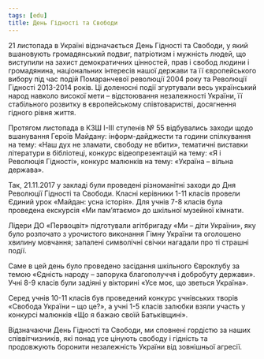 ```yaml
---
tags: [edu]
title: День Гідності та Свободи
---
```


21 листопада в Україні відзначається День Гідності та Свободи, у який вшановують громадянський подвиг, патріотизм і мужність людей, що виступили на захист демократичних цінностей, прав і свобод людини і громадянина, національних інтересів нашої держави та її європейського вибору під час подій Помаранчевої революції 2004 року та Революції Гідності 2013-2014 років. Ці доленосні події згуртували весь український народ навколо високої мети – відстоювання незалежності України, її стабільного розвитку в європейському співтоваристві, досягнення гідного рівня життя.

Протягом листопада в КЗШ І-ІІІ ступенів № 55 відбувались заходи щодо вшанування Героїв Майдану: інформ-дайджести та години спілкування на тему: «Наш дух не зламати, свободу не вбити», тематичні виставки літератури в бібліотеці, конкурс відеопрезентацій на тему: «Я і Революція Гідності», конкурс малюнків на тему: «Україна – вільна держава».

Так, 21.11.2017 у закладі були проведені різноманітні заходи до Дня Революції Гідності та Свободи. Класні керівники 1-11 класів провели Єдиний урок «Майдан: усна історія». Для учнів 7-8 класів була проведена екскурсія «Ми пам’ятаємо» до шкільної музейної кімнати.

Лідери ДО «Первоцвіт» підготували агітбригаду «Ми – діти України», яку було розпочато з урочистого виконання Гімну України та оголошено хвилину мовчання; запалені символічні свічки нагадали про ті страшні події.

Саме в цей день було проведено засідання шкільного Євроклубу за темою «Єдність народу – запорука благополуччя і добробуту держави». Учні 8-9 класів були задіяні у вікторині «Усе моє, що зветься Україна».

Серед учнів 10-11 класів був проведений конкурс учнівських творів «Свобода України – що це?», а учні 1-5 класів залюбки взяли участь у конкурсі малюнків «Що я бажаю своїй Батьківщині».

Відзначаючи День Гідності та Свободи, ми сповнені гордістю за наших співвітчизників, які понад усе цінують свободу і гідність та продовжують боронити незалежність України від зовнішньої агресії.

<slideshow id="72157689490563884"></slideshow>
